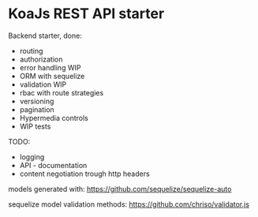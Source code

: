 # KoaJs REST API starter
Backend starter,
done:
* routing
* authorization
* error handling WIP
* ORM with sequelize
* validation WIP
* rbac with route strategies
* versioning
* pagination
* Hypermedia controls
* WIP tests

TODO:
* logging
* API - documentation
* content negotiation trough http headers



models generated with: https://github.com/sequelize/sequelize-auto

sequelize model validation methods: https://github.com/chriso/validator.js
